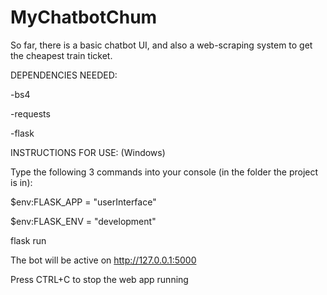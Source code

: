 # MyChatbotChum


So far, there is a basic chatbot UI, and also a web-scraping system to get the cheapest train ticket.




DEPENDENCIES NEEDED:

-bs4 

-requests

-flask

INSTRUCTIONS FOR USE: (Windows)

Type the following 3 commands into your console (in the folder the project is in):

$env:FLASK_APP = "userInterface" 

$env:FLASK_ENV = "development"

flask run

The bot will be active on http://127.0.0.1:5000

Press CTRL+C to stop the web app running

